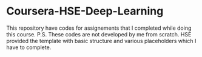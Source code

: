 # Coursera-HSE-Deep-Learning
This repository have codes for assignements that I completed while doing this course.
P.S. These codes are not developed by me from scratch. HSE provided the template with basic structure and various placeholders which I have to complete.
